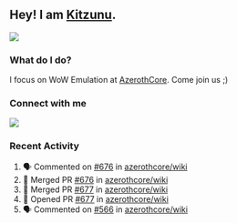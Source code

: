 ## Hey! I am [Kitzunu](https://Github.com/Kitzunu).

<!--<a href="https://github-readme-stats.kitzunu.vercel.app/api?username=Kitzunu&show_icons=true&theme=dark">
  <img align="center" src="https://github-readme-stats.kitzunu.vercel.app/api?username=Kitzunu&show_icons=true&theme=dark" />
</a>-->
<a href="https://github-readme-stats.kitzunu.vercel.app/api?username=Kitzunu&show_icons=true&theme=dark">
  <img align="center" src="https://github-readme-stats.vercel.app/api/top-langs/?username=Kitzunu&layout=compact&theme=dark" />
</a>

### What do I do?

I focus on WoW Emulation at [AzerothCore](https://Github.com/AzerothCore). Come join us ;)

### Connect with me
[![](https://img.shields.io/badge/AzerothCore%20Discord-Connect%20with%20me!-green)](https://discord.com/invite/gkt4y2x)

### Recent Activity

<!--START_SECTION:activity-->
1. 🗣 Commented on [#676](https://github.com/azerothcore/wiki/issues/676) in [azerothcore/wiki](https://github.com/azerothcore/wiki)
2. 🎉 Merged PR [#676](https://github.com/azerothcore/wiki/pull/676) in [azerothcore/wiki](https://github.com/azerothcore/wiki)
3. 🎉 Merged PR [#677](https://github.com/azerothcore/wiki/pull/677) in [azerothcore/wiki](https://github.com/azerothcore/wiki)
4. 💪 Opened PR [#677](https://github.com/azerothcore/wiki/pull/677) in [azerothcore/wiki](https://github.com/azerothcore/wiki)
5. 🗣 Commented on [#566](https://github.com/azerothcore/wiki/issues/566) in [azerothcore/wiki](https://github.com/azerothcore/wiki)
<!--END_SECTION:activity-->
